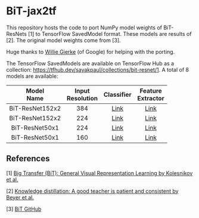 # BiT-jax2tf
This repository hosts the code to port NumPy model weights of BiT-ResNets [1] to TensorFlow SavedModel format. These models
are results of [2]. The original model weights come from [3]. 

Huge thanks to [Willie Gierke](https://ch.linkedin.com/in/willi-gierke) (of Google) for helping with the porting. 

The TensorFlow SavedModels are available on TensorFlow Hub as a collection: https://tfhub.dev/sayakpaul/collections/bit-resnet/1. A total of 8 models are
available:

|  Model <br>Name 	| Input<br>Resolution 	|                                 Classifier                                 	|                            Feature<br>Extractor                            	|
|:---------------:	|:-------------------:	|:--------------------------------------------------------------------------:	|:--------------------------------------------------------------------------:	|
| BiT-ResNet152x2 	|         384         	|  [Link](https://tfhub.dev/sayakpaul/bit_resnet152x2_384_classification/1)  	|   [Link](https://tfhub.dev/sayakpaul/bit_r152x2_384_feature_extraction/1)  	|
| BiT-ResNet152x2 	|         224         	|  [Link](https://tfhub.dev/sayakpaul/bit_resnet152x2_224_classification/1)  	|   [Link](https://tfhub.dev/sayakpaul/bit_r152x2_224_feature_extraction/1)  	|
|  BiT-ResNet50x1 	|         224         	| [Link](https://tfhub.dev/sayakpaul/distill_bit_r50x1_224_classification/1) 	| [Link](https://tfhub.dev/sayakpaul/distill_bit_r50x1_224_classification/1) 	|
|  BiT-ResNet50x1 	|         160         	| [Link](https://tfhub.dev/sayakpaul/distill_bit_r50x1_160_classification/1) 	| [Link](https://tfhub.dev/sayakpaul/distill_bit_r50x1_160_classification/1) 	|

## References

[1] [Big Transfer (BiT): General Visual Representation Learning by Kolesnikov et al.](https://arxiv.org/abs/1912.11370)

[2] [Knowledge distillation: A good teacher is patient and consistent by Beyer et al.](https://arxiv.org/abs/2106.05237)

[3] [BiT GitHub](https://github.com/google-research/big_transfer)
